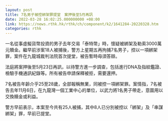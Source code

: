 ```yaml
---
layout: post
title: 7名男子被控綁架罪提堂　案押後至5月再訊
date: 2022-03-28 16:02:25.000000000 +08:00
link: https://news.rthk.hk/rthk/ch/component/k2/1641284-20220328.htm
categories: rthk
---
```


一名從事虛擬貨幣投資的男子去年交易「泰特幣」時，懷疑被綁架及勒索3000萬元贖金。繼早前涉案18人被捕後，警方上星期五再拘捕7名男子，控以一項綁架罪，案件在九龍城裁判法院首次提堂，被告暫時毋須答辯。

法庭將案押後至5月23日再訊，以待警方進一步調查，包括進行DNA及指紋鑑證、檢驗手機通訊紀錄等。所有被告申請保釋被拒，需要還押。

7名被告年齡介乎25至28歲，全部報稱無業，同被控一項綁架罪。案情指，7名被告去年11月6日，在九龍灣一個工業中心的單位，以武力將1名男子帶走，意圖用以交換贖金或利益。

警方早前表示，本案至今共有25人被捕，其中8人已分別被控以「綁架」及「串謀綁架」罪，早前已提堂。

